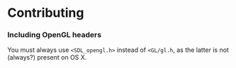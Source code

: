 Contributing
============

### Including OpenGL headers ###

You must always use `<SDL_opengl.h>` instead of `<GL/gl.h`, as the latter is
not (always?) present on OS X.
